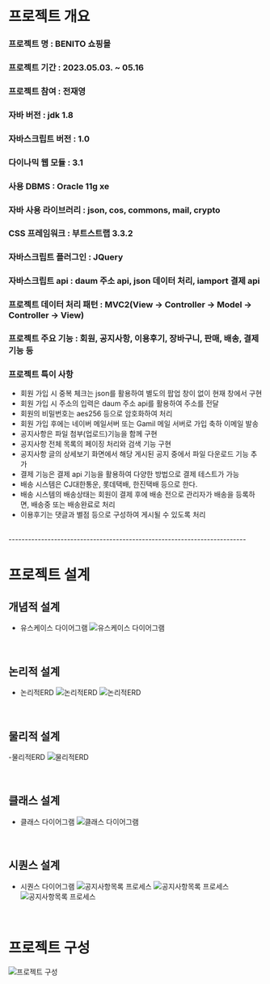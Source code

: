 # 프로젝트 개요

### 프로젝트 명 : BENITO 쇼핑몰
### 프로젝트 기간 : 2023.05.03. ~ 05.16
### 프로젝트 참여 : 전재영
### 자바 버전 : jdk 1.8
### 자바스크립트 버전 : 1.0
### 다이나믹 웹 모듈 : 3.1
### 사용 DBMS : Oracle 11g xe
### 자바 사용 라이브러리 : json, cos, commons, mail, crypto
### CSS 프레임워크 : 부트스트랩 3.3.2
### 자바스크립트 플러그인 : JQuery
### 자바스크립트 api : daum 주소 api, json 데이터 처리, iamport 결제 api
### 프로젝트 데이터 처리 패턴 : MVC2(View -> Controller -> Model -> Controller -> View)
### 프로젝트 주요 기능 : 회원, 공지사항, 이용후기, 장바구니, 판매, 배송, 결제 기능 등

### 프로젝트 특이 사항
- 회원 가입 시 중복 체크는 json를 활용하여 별도의 팝업 창이 없이 현재 창에서 구현
- 회원 가입 시 주소의 입력은 daum 주소 api를 활용하여 주소를 전달
- 회원의 비밀번호는 aes256 등으로 암호화하여 처리
- 회원 가입 후에는 네이버 메일서버 또는 Gamil 메일 서버로 가입 축하 이메일 발송
- 공지사항은 파일 첨부(업로드)기능을 함께 구현
- 공지사항 전체 목록의 페이징 처리와 검색 기능 구현
- 공지사항 글의 상세보기 화면에서 해당 게시된 공지 중에서 파일 다운로드 기능 추가
- 결제 기능은 결제 api 기능을 활용하여 다양한 방법으로 결제 테스트가 가능
- 배송 시스템은 CJ대한통운, 롯데택배, 한진택배 등으로 한다.
- 배송 시스템의 배송상태는 회원이 결제 후에 배송 전으로 관리자가 배송을 등록하면, 배송중 또는 배송완료로 처리 
- 이용후기는 댓글과 별점 등으로 구성하여 게시될 수 있도록 처리

<br>
-------------------------------------------------------------------------

# 프로젝트 설계

## 개념적 설계
- 유스케이스 다이어그램
![유스케이스 다이어그램](./img/uscase.png "유스케이스 다이어그램")

<br>

## 논리적 설계
- 논리적ERD
![논리적ERD](./img/nerd.png "논리적 ERD")
![논리적ERD](./img/n.png "논리적 ERD")

<br>

## 물리적 설계
-물리적ERD
![물리적ERD](./img/merd.png "물리적 ERD")

<br>

## 클래스 설계
- 클래스 다이어그램
![클래스 다이어그램](./img/cd.png "클래스 다이어그램")

<br>

## 시퀀스 설계
- 시퀀스 다이어그램
![공지사항목록 프로세스](./img/mvc1.PNG "공지사항목록 프로세스")
![공지사항목록 프로세스](./img/mvc2.PNG "공지사항목록 프로세스")
![공지사항목록 프로세스](./img/mvc3.PNG "공지사항목록 프로세스")


<br>

# 프로젝트 구성
![프로젝트 구성](./img/list.PNG "프로젝트 구성")








